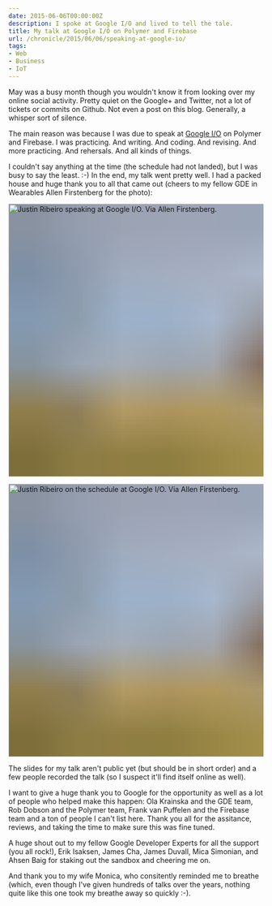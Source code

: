 ```yaml
---
date: 2015-06-06T00:00:00Z
description: I spoke at Google I/O and lived to tell the tale.
title: My talk at Google I/O on Polymer and Firebase
url: /chronicle/2015/06/06/speaking-at-google-io/
tags:
- Web
- Business
- IoT
---
```


May was a busy month though you wouldn't know it from looking over my online social activity. Pretty quiet on the Google+ and Twitter, not a lot of tickets or commits on Github. Not even a post on this blog. Generally, a whisper sort of silence.

The main reason was because I was due to speak at [Google I/O](https://events.google.com/io2015/schedule?sid=654889d1-cbf5-e411-b87f-00155d5066d7#day2/654889d1-cbf5-e411-b87f-00155d5066d7) on Polymer and Firebase. I was practicing. And writing. And coding. And revising. And more practicing. And rehersals. And all kinds of things.

I couldn't say anything at the time (the schedule had not landed), but I was busy to say the least. :-) In the end, my talk went pretty well. I had a packed house and huge thank you to all that came out (cheers to my fellow GDE in Wearables Allen Firstenberg for the photo):

<img decoding="async" loading="lazy" width="800" height="538" style="background-size: cover;
          background-image: url('data:image/svg+xml;charset=utf-8,%3Csvg xmlns=\'http%3A//www.w3.org/2000/svg\' xmlns%3Axlink=\'http%3A//www.w3.org/1999/xlink\' viewBox=\'0 0 1280 853\'%3E%3Cfilter id=\'b\' color-interpolation-filters=\'sRGB\'%3E%3CfeGaussianBlur stdDeviation=\'.5\'%3E%3C/feGaussianBlur%3E%3CfeComponentTransfer%3E%3CfeFuncA type=\'discrete\' tableValues=\'1 1\'%3E%3C/feFuncA%3E%3C/feComponentTransfer%3E%3C/filter%3E%3Cimage filter=\'url(%23b)\' x=\'0\' y=\'0\' height=\'100%25\' width=\'100%25\' xlink%3Ahref=\'data%3Aimage/png;base64,iVBORw0KGgoAAAANSUhEUgAAAAkAAAAGCAIAAACepSOSAAAACXBIWXMAAC4jAAAuIwF4pT92AAAAs0lEQVQI1wGoAFf/AImSoJSer5yjs52ktp2luJuluKOpuJefsoCNowB+kKaOm66grL+krsCnsMGrt8m1u8mzt8OVoLIAhJqzjZ2tnLLLnLHJp7fNmpyjqbPCqLrRjqO7AIeUn5ultaWtt56msaSnroZyY4mBgLq7wY6TmwCRfk2Pf1uzm2WulV+xmV6rmGyQfFm3nWSBcEIAfm46jX1FkH5Djn5AmodGo49MopBLlIRBfG8yj/dfjF5frTUAAAAASUVORK5CYII=\'%3E%3C/image%3E%3C/svg%3E');" src="https://storage.googleapis.com/jdr-public-imgs/blog-archive/2015/06/justin-ribeiro-speaking-at-google-io.jpg" alt="Justin Ribeiro speaking at Google I/O. Via Allen Firstenberg.">

<img decoding="async" loading="lazy" width="800" height="538" style="background-size: cover;
          background-image: url('data:image/svg+xml;charset=utf-8,%3Csvg xmlns=\'http%3A//www.w3.org/2000/svg\' xmlns%3Axlink=\'http%3A//www.w3.org/1999/xlink\' viewBox=\'0 0 1280 853\'%3E%3Cfilter id=\'b\' color-interpolation-filters=\'sRGB\'%3E%3CfeGaussianBlur stdDeviation=\'.5\'%3E%3C/feGaussianBlur%3E%3CfeComponentTransfer%3E%3CfeFuncA type=\'discrete\' tableValues=\'1 1\'%3E%3C/feFuncA%3E%3C/feComponentTransfer%3E%3C/filter%3E%3Cimage filter=\'url(%23b)\' x=\'0\' y=\'0\' height=\'100%25\' width=\'100%25\' xlink%3Ahref=\'data%3Aimage/png;base64,iVBORw0KGgoAAAANSUhEUgAAAAkAAAAGCAIAAACepSOSAAAACXBIWXMAAC4jAAAuIwF4pT92AAAAs0lEQVQI1wGoAFf/AImSoJSer5yjs52ktp2luJuluKOpuJefsoCNowB+kKaOm66grL+krsCnsMGrt8m1u8mzt8OVoLIAhJqzjZ2tnLLLnLHJp7fNmpyjqbPCqLrRjqO7AIeUn5ultaWtt56msaSnroZyY4mBgLq7wY6TmwCRfk2Pf1uzm2WulV+xmV6rmGyQfFm3nWSBcEIAfm46jX1FkH5Djn5AmodGo49MopBLlIRBfG8yj/dfjF5frTUAAAAASUVORK5CYII=\'%3E%3C/image%3E%3C/svg%3E');" src="https://storage.googleapis.com/jdr-public-imgs/blog-archive/2015/06/justin-ribeiro-schedule-google-io.jpg" alt="Justin Ribeiro on the schedule at Google I/O. Via Allen Firstenberg.">

The slides for my talk aren't public yet (but should be in short order) and a few people recorded the talk (so I suspect it'll find itself online as well).

I want to give a huge thank you to Google for the opportunity as well as a lot of people who helped make this happen: Ola Krainska and the GDE team, Rob Dobson and the Polymer team, Frank van Puffelen and the Firebase team and a ton of people I can't list here. Thank you all for the assitance, reviews, and taking the time to make sure this was fine tuned.

A huge shout out to my fellow Google Developer Experts for all the support (you all rock!), Erik Isaksen, James Cha, James Duvall, Mica Simonian, and Ahsen Baig for staking out the sandbox and cheering me on.

And thank you to my wife Monica, who consitently reminded me to breathe (which, even though I've given hundreds of talks over the years, nothing quite like this one took my breathe away so quickly :-).